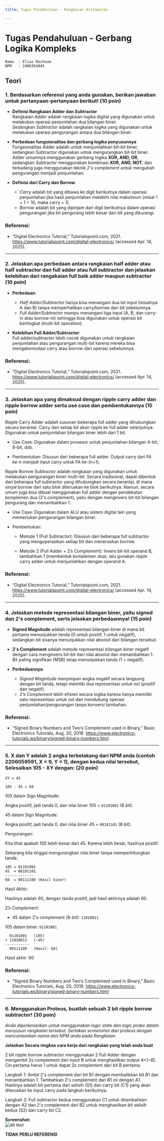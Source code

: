 ```yaml
---
title: Tugas Pendahuluan - Rangkaian Aritmatika

---
```


# Tugas Pendahuluan - Gerbang Logika Kompleks

```
Nama  : Elias Rechoum  
NPM   : 2406354045
```

## Teori

### 1. Berdasarkan referensi yang anda gunakan, berikan jawaban untuk pertanyaan-pertanyaan berikut! (10 poin)

- **Definisi Rangkaian Adder dan Subtractor**  
  Rangkaian *Adder* adalah rangkaian logika digital yang digunakan untuk melakukan operasi penjumlahan dua bilangan biner.  
  Sedangkan *Subtractor* adalah rangkaian logika yang digunakan untuk melakukan operasi pengurangan antara dua bilangan biner.

- **Perbedaan fungsionalitas dan gerbang logika penyusunnya**  
  Fungsionalitas Adder adalah untuk menjumlahkan bit-bit biner, sedangkan Subtractor digunakan untuk mengurangkan bit-bit biner.  
  Adder umumnya menggunakan gerbang logika **XOR, AND, OR**, sedangkan Subtractor menggunakan kombinasi **XOR, AND, NOT**, dan terkadang juga menggunakan teknik *2's complement* untuk mengubah pengurangan menjadi penjumlahan.

- **Definisi dari Carry dan Borrow**  
  - *Carry* adalah bit yang dibawa ke digit berikutnya dalam operasi penjumlahan jika hasil penjumlahan melebihi nilai maksimum (misal 1 + 1 = 10, maka carry = 1).  
  - *Borrow* adalah bit yang dipinjam dari digit berikutnya dalam operasi pengurangan jika bit pengurang lebih besar dari bit yang dikurangi.

### Referensi:  
- “Digital Electronics Tutorial,” Tutorialspoint.com, 2021. https://www.tutorialspoint.com/digital-electronics/ (accessed Apr. 14, 2025).

---

### 2. Jelaskan apa perbedaan antara rangkaian half adder atau half subtractor dan full adder atau full subtractor dan jelaskan kelebihan dari rangakaian full baik adder maupun subtractor (10 poin)

- **Perbedaan**:  
  - *Half Adder/Subtractor* hanya bisa menangani dua bit input (misalnya A dan B) tanpa memperhatikan carry/borrow dari bit sebelumnya.  
  - *Full Adder/Subtractor* mampu menangani tiga input (A, B, dan carry-in atau borrow-in) sehingga bisa digunakan untuk operasi bit bertingkat (multi-bit operation).

- **Kelebihan Full Adder/Subtractor**:  
  Full adder/subtractor lebih cocok digunakan untuk rangkaian penjumlahan atau pengurangan multi-bit karena mereka bisa mengakomodasi carry atau borrow dari operasi sebelumnya.


### Referensi:  
- “Digital Electronics Tutorial,” Tutorialspoint.com, 2021. https://www.tutorialspoint.com/digital-electronics/ (accessed Apr. 14, 2025).

---

### 3. Jelaskan apa yang dimaksud dengan ripple carry adder dan ripple borrow adder serta use case dan pembentukannya  (15 poin)

Ripple Carry Adder adalah susunan beberapa full adder yang dihubungkan secara berantai. Carry dari setiap bit akan ripple ke full adder selanjutnya. Digunakan untuk penjumlahan bilangan biner lebih dari 1 bit.

- Use Case: Digunakan dalam prosesor untuk penjumlahan bilangan 4-bit, 8-bit, dsb.

- Pembentukan: Disusun dari beberapa full adder. Output carry dari FA ke-n menjadi input carry untuk FA ke-(n+1).

Ripple Borrow Subtractor adalah rangkaian yang digunakan untuk melakukan pengurangan biner multi-bit. Secara tradisional, dapat dibentuk dari beberapa full subtractor yang dihubungkan secara berantai, di mana sinyal borrow dari satu blok diteruskan ke blok berikutnya. Namun, secara umum juga bisa dibuat menggunakan full adder dengan pendekatan komplemen dua (2's complement), yaitu dengan menginvers bit-bit bilangan pengurang dan menambahkan 1.

- Use Case: Digunakan dalam ALU atau sistem digital lain yang memerlukan pengurangan bilangan biner.

- Pembentukan:

  - Metode 1 (Full Subtractor): Disusun dari beberapa full subtractor yang mengoperasikan setiap bit dan meneruskan borrow.

  - Metode 2 (Full Adder + 2’s Complement): Invers bit-bit operand B, tambahkan 1 (membentuk komplemen dua), lalu gunakan ripple carry adder untuk menjumlahkan dengan operand A.


### Referensi:  
- “Digital Electronics Tutorial,” Tutorialspoint.com, 2021. https://www.tutorialspoint.com/digital-electronics/ (accessed Apr. 14, 2025).

---

### 4. Jelaskan metode representasi bilangan biner, yaitu signed dan 2's complement, serta jelaskan perbedaannya! (15 poin)


- **Signed Magnitude** adalah representasi bilangan biner di mana bit pertama menunjukkan tanda (0 untuk positif, 1 untuk negatif), sedangkan bit sisanya menunjukkan nilai absolut dari bilangan tersebut.

- **2's Complement** adalah metode representasi bilangan biner negatif dengan cara menginvers bit-bit dari nilai absolut dan menambahkan 1. Bit paling signifikan (MSB) tetap menunjukkan tanda (1 = negatif).

- **Perbedaannya**:
  - *Signed Magnitude* menyimpan angka negatif secara langsung dengan bit tanda, tetapi memiliki dua representasi untuk nol (positif dan negatif).
  - *2’s Complement* lebih efisien secara logika karena hanya memiliki satu representasi untuk nol dan mendukung operasi penjumlahan/pengurangan tanpa konversi tambahan.


### Referensi:  
- “Signed Binary Numbers and Two’s Complement used in Binary,” Basic Electronics Tutorials, Aug. 20, 2018. https://www.electronics-tutorials.ws/binary/signed-binary-numbers.html

---

### 5. X dan Y adalah 2 angka terbelakang dari NPM anda (contoh 2206059591, X = 9, Y = 1), dengan kedua nilai tersebut, Selesaikan 105 - XY dengan: (20 poin)

```
XY = 45

105 - 45 = 60
```

105 dalam Sign Magnitude:

Angka positif, jadi tanda 0, dan nilai biner 105 = `01101001` (8 bit).

45 dalam Sign Magnitude:

Angka positif, jadi tanda 0, dan nilai biner 45 = `00101101` (8 bit).

Pengurangan:

Kita lihat apakah 105 lebih besar dari 45. Karena lebih besar, hasilnya positif.

Sekarang kita tinggal mengurangkan nilai biner tanpa memperhitungkan tanda:

```
105 = 01101001
45  = 00101101
-------------
60  = 00111100 (Hasil biner)
```

Hasil Akhir:

Hasilnya adalah 60, dengan tanda positif, jadi hasil akhirnya adalah 60.

2’s Complement:

- 45 dalam 2's complement (8-bit): `11010011`

105 dalam biner: `01101001` 

```
  01101001   (105)
+ 11010011   (-45)
-----------
  00111100   (Hasil: 60)
```

Hasil akhir: 60

### Referensi:  
- “Signed Binary Numbers and Two’s Complement used in Binary,” Basic Electronics Tutorials, Aug. 20, 2018. https://www.electronics-tutorials.ws/binary/signed-binary-numbers.html

---

### 6. Menggunakan Proteus, buatlah sebuah 2 bit ripple borrow subtractor! (30 poin) 
*Anda diperkenankan untuk menggunakan logic state dan logic probe dalam menyusun rangkaian tersebut. 
Sertakan screenshot dari proteus dengan mencantumkan nama dan NPM anda pada Rangkaian.*

**Jelaskan Secara ringkas cara kerja dari rangkaian yang telah anda buat**

2 bit ripple borrow subtractor menggunakan 2 Full Adder dengan mengambil 2s complement dari input B untuk menghasilkan output A+(~B). Cin pertama harus 1 untuk dapat 2s complement dari bit B pertama.

Langkah 1: Ambil 2's complement dari bit B1 dengan membalikkan bit B1 dan menambahkan 1. Tambahkan 2's complement dari B1 ini dengan A1. Hasilnya adalah bit pertama dari selisih (S1) dan carry bit (C1) yang akan diteruskan ke input carry pada langkah berikutnya.

Langkah 2: Full subtractor kedua menggunakan C1 untuk ditambahkan dengan A2 dan 2's complement dari B2 untuk menghasilkan bit selisih kedua (S2) dan carry bit C2.

**Screenshot:**  
![alt text](https://raw.githubusercontent.com/c0ldlasagna/DSD/refs/heads/master/Week%207/image.png)

**TIDAK PERLU REFERENSI**

